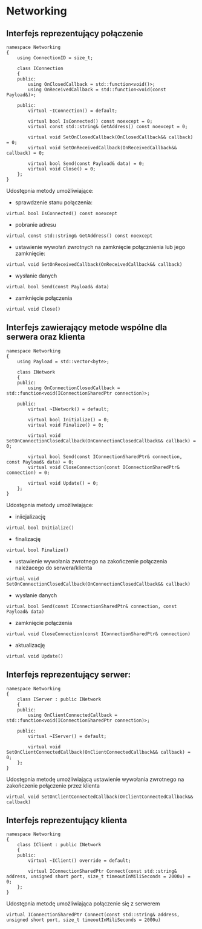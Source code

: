 # Networking
## Interfejs reprezentujący połączenie
```
namespace Networking
{
	using ConnectionID = size_t;

	class IConnection
	{
	public:
		using OnClosedCallback = std::function<void()>;
		using OnReceivedCallback = std::function<void(const Payload&)>;

	public:
		virtual ~IConnection() = default;

		virtual bool IsConnected() const noexcept = 0;
		virtual const std::string& GetAddress() const noexcept = 0;

		virtual void SetOnClosedCallback(OnClosedCallback&& callback) = 0;
		virtual void SetOnReceivedCallback(OnReceivedCallback&& callback) = 0;

		virtual bool Send(const Payload& data) = 0;
		virtual void Close() = 0;
	};
}
```

Udostępnia metody umożliwiające:
- sprawdzenie stanu połączenia:
```
virtual bool IsConnected() const noexcept
```
- pobranie adresu
```
virtual const std::string& GetAddress() const noexcept 
```
- ustawienie wywołań zwrotnych na zamknięcie połącznienia lub jego zamknięcie:
```
virtual void SetOnReceivedCallback(OnReceivedCallback&& callback)
```
- wysłanie danych
```
virtual bool Send(const Payload& data)
```
- zamknięcie połączenia
```
virtual void Close()
```

## Interfejs zawierający metode wspólne dla serwera oraz klienta
```
namespace Networking
{
	using Payload = std::vector<byte>;

	class INetwork
	{
	public:
		using OnConnectionClosedCallback = std::function<void(IConnectionSharedPtr connection)>;
		
	public:
		virtual ~INetwork() = default;

		virtual bool Initialize() = 0;
		virtual void Finalize() = 0;

		virtual void SetOnConnectionClosedCallback(OnConnectionClosedCallback&& callback) = 0;

		virtual bool Send(const IConnectionSharedPtr& connection, const Payload& data) = 0;
		virtual void CloseConnection(const IConnectionSharedPtr& connection) = 0;

		virtual void Update() = 0;
	};
}
```

Udostępnia metody umożliwiające:
- iniicjalizację
```
virtual bool Initialize()
```
- finalizację
```
virtual bool Finalize()
```
- ustawienie wywołania zwrotnego na zakończenie połączenia należacego do serwera/klienta
```
virtual void SetOnConnectionClosedCallback(OnConnectionClosedCallback&& callback)
```
- wysłanie danych
```
virtual bool Send(const IConnectionSharedPtr& connection, const Payload& data)
```
- zamknięcie połączenia
```
virtual void CloseConnection(const IConnectionSharedPtr& connection)
```
- aktualizację
```
virtual void Update()
```

## Interfejs reprezentujący serwer:
```
namespace Networking
{
	class IServer : public INetwork
	{
	public:
		using OnClientConnectedCallback = std::function<void(IConnectionSharedPtr connection)>;

	public:
		virtual ~IServer() = default;

		virtual void SetOnClientConnectedCallback(OnClientConnectedCallback&& callback) = 0;
	};
}
```
Udostępnia metodę umożliwiającą ustawienie wywołania zwrotnego na zakończenie połączenie przez klienta
```
virtual void SetOnClientConnectedCallback(OnClientConnectedCallback&& callback)
```

## Interfejs reprezentujący klienta
```
namespace Networking
{
	class IClient : public INetwork
	{
	public:
		virtual ~IClient() override = default;

		virtual IConnectionSharedPtr Connect(const std::string& address, unsigned short port, size_t timeoutInMiliSeconds = 2000u) = 0;
	};
}
```
Udostępnia metodę umożliwiająca połączenie się z serwerem
```
virtual IConnectionSharedPtr Connect(const std::string& address, unsigned short port, size_t timeoutInMiliSeconds = 2000u)
```

